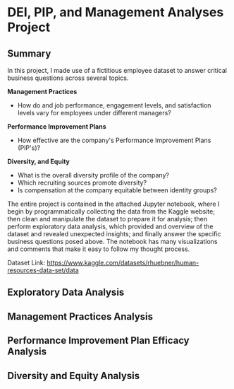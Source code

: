 # DEI, PIP, and Management Analyses Project 

## Summary

In this project, I made use of a fictitious employee dataset to answer critical business questions across several topics. 

**Management Practices**

* How do and job performance, engagement levels, and satisfaction levels vary for employees under different managers?

**Performance Improvement Plans**

* How effective are the company's Performance Improvement Plans (PIP's)?

**Diversity, and Equity**

* What is the overall diversity profile of the company?
* Which recruiting sources promote diversity?
* Is compensation at the company equitable between identity groups?

The entire project is contained in the attached Jupyter notebook, where I begin by programmatically collecting the data from the Kaggle website; then clean and manipulate the dataset to prepare it for analysis; then perform exploratory data analysis, which provided and overview of the dataset and revealed unexpected insights; and finally answer the specific business questions posed above. The notebook has many visualizations and comments that make it easy to follow my thought process. 

Dataset Link: https://www.kaggle.com/datasets/rhuebner/human-resources-data-set/data

## Exploratory Data Analysis

## Management Practices Analysis

## Performance Improvement Plan Efficacy Analysis

## Diversity and Equity Analysis

